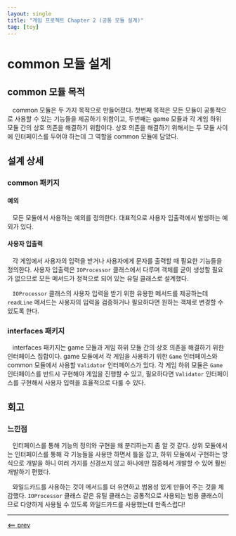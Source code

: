 ```yaml
---
layout: single
title: "게임 프로젝트 Chapter 2 (공통 모듈 설계)"
tag: [toy]
---
```


# common 모듈 설계

## common 모듈 목적

&nbsp;&nbsp; common 모듈은 두 가지 목적으로 만들어졌다.
첫번째 목적은 모든 모듈이 공통적으로 사용할 수 있는 기능들을 제공하기 위함이고,
두번째는 game 모듈과 각 게임 하위 모듈 간의 상호 의존을 해결하기 위함이다.
상호 의존을 해결하기 위해서는 두 모듈 사이에 인터페이스를 두어야 하는데 그 역할을 common 모듈에 담았다.

## 설계 상세

### common 패키지

#### 예외

&nbsp;&nbsp; 모든 모듈에서 사용하는 예외를 정의한다. 대표적으로 사용자 입출력에서 발생하는 예외가 있다.

#### 사용자 입출력

&nbsp;&nbsp; 각 게임에서 사용자의 입력을 받거나 사용자에게 문자를 출력할 때 필요한 기능들을 정의한다.
사용자 입출력은 `IOProcessor` 클래스에서 다루며 객체를 굳이 생성할 필요가 없으므로 모든 메서드가 정적으로 되어 있는 유틸 클래스로 설계했다.

&nbsp;&nbsp; `IOProcessor` 클래스의 사용자 입력을 받기 위한 유용한 메서드를 제공하는데
`readLine` 메서드는 사용자의 입력을 검증하거나 필요하다면 원하는 객체로 변경할 수 있도록 한다.

### interfaces 패키지

&nbsp;&nbsp; interfaces 패키지는 game 모듈과 게임 하위 모듈 간의 상호 의존을 해결하기 위한 인터페이스 집합이다.
game 모듈에서 각 게임을 사용하기 위한 `Game` 인터페이스와 common 모듈에서 사용할 `Validator` 인터페이스가 있다.
각 게임 하위 모듈은 `Game` 인터페이스를 반드시 구현해야 게임을 진행할 수 있고,
필요하다면 `Validator` 인터페이스를 구현해서 사용자 입력을 효율적으로 다룰 수 있다.

## 회고

### 느낀점

&nbsp;&nbsp; 인터페이스를 통해 기능의 정의와 구현을 왜 분리하는지 좀 알 것 같다.
상위 모듈에서는 인터페이스를 통해 각 기능들을 사용만 하면서 틀을 잡고,
하위 모듈에서 구현하는 방식으로 개발을 하니 여러 가지를 신경쓰지 않고 하나에만 집중해서 개발할 수 있어 훨씬 개발하기 편했다.

&nbsp;&nbsp; 와일드카드를 사용하는 것이 메서드를 더 유연하고 범용성 있게 만들어 주는 것을 체감했다.
`IOProcessor` 클래스 같은 유틸 클래스는 공통적으로 사용되는 범용 클래스이므로 다양하게 사용될 수 있도록 와일드카드를 사용했는데 만족스럽다!

___
[<== prev](/game-01)